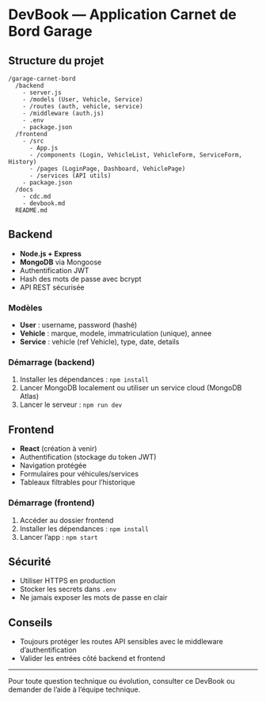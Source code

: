 # DevBook — Application Carnet de Bord Garage

## Structure du projet

```
/garage-carnet-bord
  /backend
    - server.js
    - /models (User, Vehicle, Service)
    - /routes (auth, vehicle, service)
    - /middleware (auth.js)
    - .env
    - package.json
  /frontend
    - /src
      - App.js
      - /components (Login, VehicleList, VehicleForm, ServiceForm, History)
      - /pages (LoginPage, Dashboard, VehiclePage)
      - /services (API utils)
    - package.json
  /docs
    - cdc.md
    - devbook.md
  README.md
```

## Backend
- **Node.js + Express**
- **MongoDB** via Mongoose
- Authentification JWT
- Hash des mots de passe avec bcrypt
- API REST sécurisée

### Modèles
- **User** : username, password (hashé)
- **Vehicle** : marque, modele, immatriculation (unique), annee
- **Service** : vehicle (ref Vehicle), type, date, details

### Démarrage (backend)
1. Installer les dépendances : `npm install`
2. Lancer MongoDB localement ou utiliser un service cloud (MongoDB Atlas)
3. Lancer le serveur : `npm run dev`

## Frontend
- **React** (création à venir)
- Authentification (stockage du token JWT)
- Navigation protégée
- Formulaires pour véhicules/services
- Tableaux filtrables pour l’historique

### Démarrage (frontend)
1. Accéder au dossier frontend
2. Installer les dépendances : `npm install`
3. Lancer l’app : `npm start`

## Sécurité
- Utiliser HTTPS en production
- Stocker les secrets dans `.env`
- Ne jamais exposer les mots de passe en clair

## Conseils
- Toujours protéger les routes API sensibles avec le middleware d’authentification
- Valider les entrées côté backend et frontend

---
Pour toute question technique ou évolution, consulter ce DevBook ou demander de l’aide à l’équipe technique.
